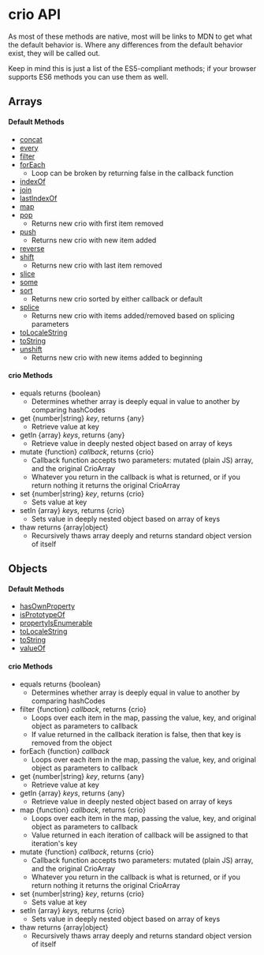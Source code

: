 # crio API

As most of these methods are native, most will be links to MDN to get what the default behavior is. Where any differences from the default behavior exist, they will be called out. 

Keep in mind this is just a list of the ES5-compliant methods; if your browser supports ES6 methods you can use them as well.

## Arrays

#### Default Methods
* [concat](https://developer.mozilla.org/en-US/docs/Web/JavaScript/Reference/Global_Objects/Array/concat)
* [every](https://developer.mozilla.org/en-US/docs/Web/JavaScript/Reference/Global_Objects/Array/every)
* [filter](https://developer.mozilla.org/en-US/docs/Web/JavaScript/Reference/Global_Objects/Array/filter)
* [forEach](https://developer.mozilla.org/en-US/docs/Web/JavaScript/Reference/Global_Objects/Array/forEach)
    * Loop can be broken by returning false in the callback function
* [indexOf](https://developer.mozilla.org/en-US/docs/Web/JavaScript/Reference/Global_Objects/Array/indexOf)
* [join](https://developer.mozilla.org/en-US/docs/Web/JavaScript/Reference/Global_Objects/Array/join)
* [lastIndexOf](https://developer.mozilla.org/en-US/docs/Web/JavaScript/Reference/Global_Objects/Array/lastIndexOf)
* [map](https://developer.mozilla.org/en-US/docs/Web/JavaScript/Reference/Global_Objects/Array/map)
* [pop](https://developer.mozilla.org/en-US/docs/Web/JavaScript/Reference/Global_Objects/Array/pop)
    * Returns new crio with first item removed
* [push](https://developer.mozilla.org/en-US/docs/Web/JavaScript/Reference/Global_Objects/Array/push)
    * Returns new crio with new item added
* [reverse](https://developer.mozilla.org/en-US/docs/Web/JavaScript/Reference/Global_Objects/Array/reverse)
* [shift](https://developer.mozilla.org/en-US/docs/Web/JavaScript/Reference/Global_Objects/Array/shift)
    * Returns new crio with last item removed
* [slice](https://developer.mozilla.org/en-US/docs/Web/JavaScript/Reference/Global_Objects/Array/slice)
* [some](https://developer.mozilla.org/en-US/docs/Web/JavaScript/Reference/Global_Objects/Array/some)
* [sort](https://developer.mozilla.org/en-US/docs/Web/JavaScript/Reference/Global_Objects/Array/sort)
    * Returns new crio sorted by either callback or default
* [splice](https://developer.mozilla.org/en-US/docs/Web/JavaScript/Reference/Global_Objects/Array/splice) 
    * Returns new crio with items added/removed based on splicing parameters
* [toLocaleString](https://developer.mozilla.org/en-US/docs/Web/JavaScript/Reference/Global_Objects/Array/toLocaleString)
* [toString](https://developer.mozilla.org/en-US/docs/Web/JavaScript/Reference/Global_Objects/Array/toString)
* [unshift](https://developer.mozilla.org/en-US/docs/Web/JavaScript/Reference/Global_Objects/Array/unshift) 
    * Returns new crio with new items added to beginning

#### crio Methods
* equals returns {boolean}
   * Determines whether array is deeply equal in value to another by comparing hashCodes
* get {number|string} *key*, returns {any}
   * Retrieve value at key
* getIn {array} *keys*, returns {any}
   * Retrieve value in deeply nested object based on array of keys
* mutate {function} *callback*, returns {crio}
   * Callback function accepts two parameters: mutated (plain JS) array, and the original CrioArray
   * Whatever you return in the callback is what is returned, or if you return nothing it returns the original CrioArray
* set {number|string} *key*, returns {crio}
   * Sets value at key
* setIn {array} *keys*, returns {crio}
   * Sets value in deeply nested object based on array of keys
* thaw returns {array|object}
   * Recursively thaws array deeply and returns standard object version of itself

## Objects

#### Default Methods
* [hasOwnProperty](https://developer.mozilla.org/en-US/docs/Web/JavaScript/Reference/Global_Objects/Object/hasOwnProperty)
* [isPrototypeOf](https://developer.mozilla.org/en-US/docs/Web/JavaScript/Reference/Global_Objects/Object/isPrototypeOf)
* [propertyIsEnumerable](https://developer.mozilla.org/en-US/docs/Web/JavaScript/Reference/Global_Objects/Object/propertyIsEnumerable)
* [toLocaleString](https://developer.mozilla.org/en-US/docs/Web/JavaScript/Reference/Global_Objects/Object/toLocaleString)
* [toString](https://developer.mozilla.org/en-US/docs/Web/JavaScript/Reference/Global_Objects/Object/toString)
* [valueOf](https://developer.mozilla.org/en-US/docs/Web/JavaScript/Reference/Global_Objects/Object/valueOf)

#### crio Methods
* equals returns {boolean}
   * Determines whether array is deeply equal in value to another by comparing hashCodes
* filter {function} *callback*, returns {crio}
   * Loops over each item in the map, passing the value, key, and original object as parameters to callback
   * If value returned in the callback iteration is false, then that key is removed from the object
* forEach {function} *callback*
   * Loops over each item in the map, passing the value, key, and original object as parameters to callback
* get {number|string} *key*, returns {any}
   * Retrieve value at key
* getIn {array} *keys*, returns {any}
   * Retrieve value in deeply nested object based on array of keys
* map {function} *callback*, returns {crio}
   * Loops over each item in the map, passing the value, key, and original object as parameters to callback
   * Value returned in each iteration of callback will be assigned to that iteration's key
* mutate {function} *callback*, returns {crio}
   * Callback function accepts two parameters: mutated (plain JS) array, and the original CrioArray
   * Whatever you return in the callback is what is returned, or if you return nothing it returns the original CrioArray
* set {number|string} *key*, returns {crio}
   * Sets value at key
* setIn {array} *keys*, returns {crio}
   * Sets value in deeply nested object based on array of keys
* thaw returns {array|object}
   * Recursively thaws array deeply and returns standard object version of itself
